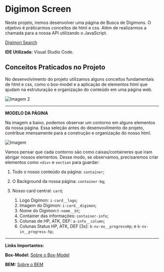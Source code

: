 # Digimon Screen

Neste projeto, iremos desenvolver uma página de Busca de Digimons. O objetivo é práticarmos conceitos de html e css. Além de realizarmos a chamada para a nossa API utilizando o JavaScript.

[Digimon Search](https://alinealien.github.io/digimon-screen/)


**IDE Utilizada:** Visual Studio Code.


## Conceitos Praticados no Projeto

No desenvolvimento do projeto utilizamos alguns conceitos fundamentais de html e css, como o box-model e a aplicação de elementos html que ajudam na estruturação e organização do conteúdo em uma página web.

![Imagem 2](https://imgur.com/C2Pkh8X.jpg)
___________________________________________________________________

**MODELO DA PÁGINA**

Na imagem a baixo, podemos observar um contorno em alguns elementos da nossa página. Essa seleção antes do desenvovlimento do projeto, contribue imensamente para a construção e organização do nosso html.

![Imagem](https://i.imgur.com/sZstEdN.jpg)  

Vamos pensar que cada contorno são como caixas/containeres que iram abrigar nossos elementos. Desse modo, se observamos, precisaremos criar elementos como ```<div>``` e ```section``` para guardar:

1. Todo o nosso conteúdo da página: <code>container</code>;

2. O Background da nossa página: <code>container-bg</code>;

3. Nosso card central: <code>card</code>;
   1. Logo Digimon: <code>i-card__logo</code>; 
   2. Imagem do Digimon: <code>i-card__digimon</code>; 
   3. Nome do Digimon:<code>t-nome__bt</code>; 
   4. Container das informações: <code>container-info</code>; 
   5. Colunas de HP, ATK, DEF: <code>a-info__column</code>; 
   6. Colunas Status HP, ATK, DEF [3x]: <code>b-nv-ex__progressHp</code>; e <code>b-nv-in__progress-hp</code>;




___________________________________________________________________

**Links Importantes:**

**Box-Model:** [Sobre o Box-Model](https://developer.mozilla.org/pt-BR/docs/Web/CSS/CSS_box_model/Introduction_to_the_CSS_box_model)

**BEM:** [Sobre o BEM](https://desenvolvimentoparaweb.com/css/bem/)